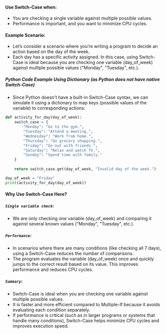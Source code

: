 #### Use Switch-Case when:
- You are checking a single variable against multiple possible values.
- Performance is important, and you want to minimize CPU cycles.

#### Example Scenario:
- Let’s consider a scenario where you’re writing a program to decide an action based on the day of the week. 
- Each day has a specific activity assigned. In this case, using Switch-Case is ideal because you are checking one variable (day_of_week) against multiple possible values ("Monday", "Tuesday", etc.).

##### Python Code Example Using Dictionary (as Python does not have native Switch-Case)
- Since Python doesn't have a built-in Switch-Case syntax, we can simulate it using a dictionary to map keys (possible values of the variable) to corresponding actions:
```python
def activity_for_day(day_of_week):
    switch_case = {
        "Monday": "Go to the gym.",
        "Tuesday": "Attend a meeting.",
        "Wednesday": "Work from home.",
        "Thursday": "Go grocery shopping.",
        "Friday": "Go out with friends.",
        "Saturday": "Relax and watch TV.",
        "Sunday": "Spend time with family."
    }
    
    return switch_case.get(day_of_week, "Invalid day of the week.")

day_of_week = "Friday"
print(activity_for_day(day_of_week))
```
#### Why Use Switch-Case Here?
##### `Single variable check`: 
- We are only checking one variable (day_of_week) and comparing it against several known values ("Monday", "Tuesday", etc.).
#####  `Performance`: 
- In scenarios where there are many conditions (like checking all 7 days), using a Switch-Case reduces the number of comparisons. 
- The program evaluates the variable (day_of_week) once and quickly jumps to the correct result based on its value. This improves performance and reduces CPU cycles.

##### `Summary`:
- Switch-Case is ideal when you are checking one variable against multiple possible values. 
- It is faster and more efficient compared to Multiple-If because it avoids evaluating each condition separately. 
- If performance is critical (such as in larger programs or systems that handle many conditions), Switch-Case helps minimize CPU cycles and improves execution speed.
